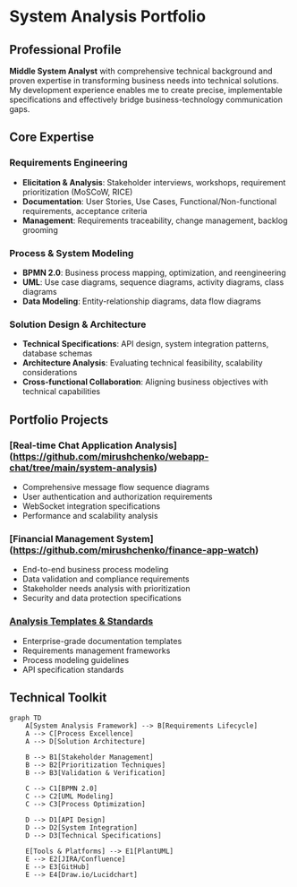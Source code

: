 # System Analysis Portfolio

## Professional Profile
**Middle System Analyst** with comprehensive technical background and proven expertise in transforming business needs into technical solutions. My development experience enables me to create precise, implementable specifications and effectively bridge business-technology communication gaps.

## Core Expertise

### Requirements Engineering
- **Elicitation & Analysis**: Stakeholder interviews, workshops, requirement prioritization (MoSCoW, RICE)
- **Documentation**: User Stories, Use Cases, Functional/Non-functional requirements, acceptance criteria
- **Management**: Requirements traceability, change management, backlog grooming

### Process & System Modeling
- **BPMN 2.0**: Business process mapping, optimization, and reengineering
- **UML**: Use case diagrams, sequence diagrams, activity diagrams, class diagrams
- **Data Modeling**: Entity-relationship diagrams, data flow diagrams

### Solution Design & Architecture
- **Technical Specifications**: API design, system integration patterns, database schemas
- **Architecture Analysis**: Evaluating technical feasibility, scalability considerations
- **Cross-functional Collaboration**: Aligning business objectives with technical capabilities

## Portfolio Projects

### [Real-time Chat Application Analysis] (https://github.com/mirushchenko/webapp-chat/tree/main/system-analysis)
- Comprehensive message flow sequence diagrams
- User authentication and authorization requirements
- WebSocket integration specifications
- Performance and scalability analysis

### [Financial Management System] (https://github.com/mirushchenko/finance-app-watch)
- End-to-end business process modeling
- Data validation and compliance requirements
- Stakeholder needs analysis with prioritization
- Security and data protection specifications

### [Analysis Templates & Standards](https://github.com/mirushchenko/sa-templates)
- Enterprise-grade documentation templates
- Requirements management frameworks
- Process modeling guidelines
- API specification standards

## Technical Toolkit

```mermaid
graph TD
    A[System Analysis Framework] --> B[Requirements Lifecycle]
    A --> C[Process Excellence]
    A --> D[Solution Architecture]
    
    B --> B1[Stakeholder Management]
    B --> B2[Prioritization Techniques]
    B --> B3[Validation & Verification]
    
    C --> C1[BPMN 2.0]
    C --> C2[UML Modeling]
    C --> C3[Process Optimization]
    
    D --> D1[API Design]
    D --> D2[System Integration]
    D --> D3[Technical Specifications]
    
    E[Tools & Platforms] --> E1[PlantUML]
    E --> E2[JIRA/Confluence]
    E --> E3[GitHub]
    E --> E4[Draw.io/Lucidchart]
